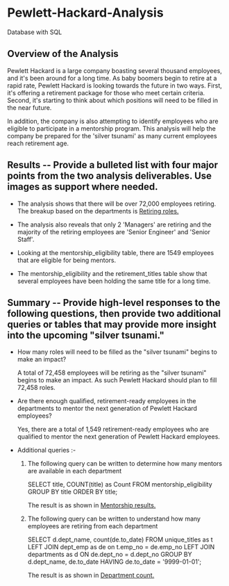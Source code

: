 # Pewlett-Hackard-Analysis
Database with SQL

## Overview of the Analysis

Pewlett Hackard is a large company boasting several thousand employees, and it's been around for a long time. As baby boomers begin to retire at a rapid rate, Pewlett Hackard is looking towards the future in two ways. First, it's offering a retirement package for those who meet certain criteria. Second, it's starting to think about which positions will need to be filled in the near future. 

In addition, the company is also attempting to identify employees who are eligible to participate in a mentorship program. This analysis will help the company be prepared for the 'silver tsunami' as many current employees reach retirement age.


## Results -- Provide a bulleted list with four major points from the two analysis deliverables. Use images as support where needed.

- The analysis shows that there will be over 72,000 employees retiring. The breakup based on the departments is [Retiring roles.]()

- The analysis also reveals that only 2 'Managers' are retiring and the majority of the retiring employees are 'Senior Engineer' and 'Senior Staff'. 

- Looking at the mentorship_eligibility table, there are 1549 employees that are eligible for being mentors.

- The mentorship_eligibility and the retirement_titles table show that several employees have been holding the same title for a long time.

## Summary -- Provide high-level responses to the following questions, then provide two additional queries or tables that may provide more insight into the upcoming "silver tsunami."

- How many roles will need to be filled as the "silver tsunami" begins to make an impact?

    A total of 72,458 employees will be retiring as the "silver tsunami" begins to make an impact. As such Pewlett Hackard should plan to fill 72,458 roles.


- Are there enough qualified, retirement-ready employees in the departments to mentor the next generation of Pewlett Hackard employees?

    Yes, there are a total of 1,549 retirement-ready employees who are qualified to mentor the next generation of Pewlett Hackard employees.

-  Additional queries :-

    1. The following query can be written to determine how many mentors are available in each department  

        SELECT title, COUNT(title) as Count
        FROM mentorship_eligibility
        GROUP BY title
        ORDER BY title;

        The result is as shown in [Mentorship results.]()

    2. The following query can be written to understand how many employees are retiring from each department

        SELECT d.dept_name, count(de.to_date)
        FROM unique_titles as t
        LEFT JOIN dept_emp as de
        on t.emp_no = de.emp_no
        LEFT JOIN departments as d
        ON de.dept_no = d.dept_no
        GROUP BY d.dept_name, de.to_date
        HAVING de.to_date = '9999-01-01';

        The result is as shown in [Department count.]()




